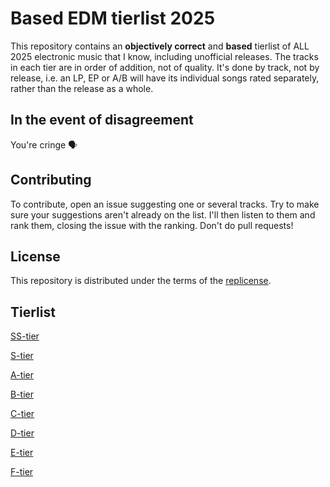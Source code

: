 # Based EDM tierlist 2025

This repository contains an **objectively correct** and **based** tierlist of ALL 2025 electronic music that I know, including unofficial releases. The tracks in each tier are in order of addition, not of quality. It's done by track, not by release, i.e. an LP, EP or A/B will have its individual songs rated separately, rather than the release as a whole.

## In the event of disagreement

You're cringe 🗣️

## Contributing

To contribute, open an issue suggesting one or several tracks. Try to make sure your suggestions aren't already on the list. I'll then listen to them and rank them, closing the issue with the ranking. Don't do pull requests!

## License

This repository is distributed under the terms of the [replicense](https://github.com/JuxGD/replicense).

## Tierlist

[SS-tier](ss-tier.md)

[S-tier](s-tier.md)

[A-tier](a-tier.md)

[B-tier](b-tier.md)

[C-tier](c-tier.md)

[D-tier](d-tier.md)

[E-tier](e-tier.md)

[F-tier](f-tier.md)
